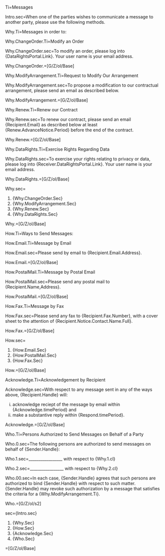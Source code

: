 Ti=Messages

Intro.sec=When one of the parties wishes to communicate a message to another party, please use the following methods.

Why.Ti=Messages in order to:

Why.ChangeOrder.Ti=Modify an Order

Why.ChangeOrder.sec=To modify an order, please log into {DataRightsPortal.Link}. Your user name is your email address.

Why.ChangeOrder.=[G/Z/ol/Base]

Why.ModifyArrangement.Ti=Request to Modify Our Arrangement

Why.ModifyArrangement.sec=To propose a modification to our contractual arrangement, please send an email as described below.

Why.ModifyArrangement.=[G/Z/ol/Base]

Why.Renew.Ti=Renew our Contract

Why.Renew.sec=To renew our contract, please send an email {Recipient.Email} as described below at least {Renew.AdvanceNotice.Period} before the end of the contract.

Why.Renew.=[G/Z/ol/Base]

Why.DataRights.Ti=Exercise Rights Regarding Data

Why.DataRights.sec=To exercise your rights relating to privacy or data, please log into {Receiver.DataRightsPortal.Link}. Your user name is your email address.

Why.DataRights.=[G/Z/ol/Base]

Why.sec=<ol><li>{Why.ChangeOrder.Sec}<li>{Why.ModifyArrangement.Sec}<li>{Why.Renew.Sec}<li>{Why.DataRights.Sec}</ol>

Why.=[G/Z/ol/Base]

How.Ti=Ways to Send Messages:

How.Email.Ti=Message by Email

How.Email.sec=Please send by email to {Recipient.Email.Address}.

How.Email.=[G/Z/ol/Base]

How.PostalMail.Ti=Message by Postal Email

How.PostalMail.sec=Please send any postal mail to {Recipient.Name,Address}.

How.PostalMail.=[G/Z/ol/Base]

How.Fax.Ti=Message by Fax

How.Fax.sec=Please send any fax to {Recipient.Fax.Number}, with a cover sheet to the attention of {Recipient.Notice.Contact.Name.Full}.

How.Fax.=[G/Z/ol/Base]

How.sec=<ol><li>{How.Email.Sec}<li>{How.PostalMail.Sec}<li>{How.Fax.Sec}</ol>

How.=[G/Z/ol/Base]

Acknowledge.Ti=Acknowledgement by Recipient

Acknowledge.sec=With respect to any message sent in any of the ways above, {Recipient.Handle} will:<ol type=i><li>acknowledge reciept of the message by email within {Acknowledge.timePeriod} and<li>make a substantive reply within {Respond.timePeriod}.</ol>

Acknowledge.=[G/Z/ol/Base]

Who.Ti=Persons Authorized to Send Messages on Behalf of a Party

Who.0.sec=The following persons are authorized to send messages on behalf of {Sender.Handle}:

Who.1.sec=_________________ with respect to {Why.1.cl}

Who.2.sec=_________________ with respect to {Why.2.cl}

Who.00.sec=In each case, {Sender.Handle} agrees that such persons are authorized to bind {Sender.Handle} with respect to such matter.  {Sender.Handle} may revoke such authorization by a message that satisfies the criteria for a {Why.ModifyArrangement.Ti}.

Who.=[G/Z/ol/s2]

sec={Intro.sec}<ol><li>{Why.Sec}<li>{How.Sec}<li>{Acknowledge.Sec}<li>{Who.Sec}</ol>


=[G/Z/ol/Base]